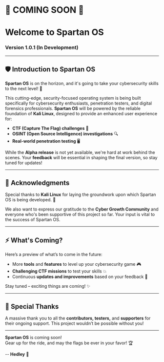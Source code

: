# 🚨 **COMING SOON** 🚨

# **Welcome to Spartan OS**  
### Version 1.0.1 (In Development)

---

## 🛡️ Introduction to Spartan OS

**Spartan OS** is on the horizon, and it's going to take your cybersecurity skills to the next level! 🚀

This cutting-edge, security-focused operating system is being built specifically for cybersecurity enthusiasts, penetration testers, and digital forensics professionals. **Spartan OS** will be powered by the reliable foundation of **Kali Linux**, designed to provide an enhanced user experience for:

- **CTF (Capture The Flag) challenges** 🎯
- **OSINT (Open Source Intelligence) investigations** 🔍
- **Real-world penetration testing** 🖥️

While the **Alpha release** is not yet available, we're hard at work behind the scenes. Your **feedback** will be essential in shaping the final version, so stay tuned for updates!

---

## 🤝 Acknowledgments

Special thanks to **Kali Linux** for laying the groundwork upon which Spartan OS is being developed. 🖤

We also want to express our gratitude to the **Cyber Growth Community** and everyone who's been supportive of this project so far. Your input is vital to the success of Spartan OS.

---

## ⚡️ What's Coming?

Here’s a preview of what’s to come in the future:

- More **tools** and **features** to level up your cybersecurity game 🎮
- **Challenging CTF missions** to test your skills 💥
- Continuous **updates and improvements** based on your feedback 🔧

Stay tuned – exciting things are coming! ✨

---

## 🙏 Special Thanks

A massive thank you to all the **contributors, testers,** and **supporters** for their ongoing support. This project wouldn’t be possible without you!

---

**Spartan OS** is coming soon!  
Gear up for the ride, and may the flags be ever in your favor! 🏆

-- **Hedley** 👾
